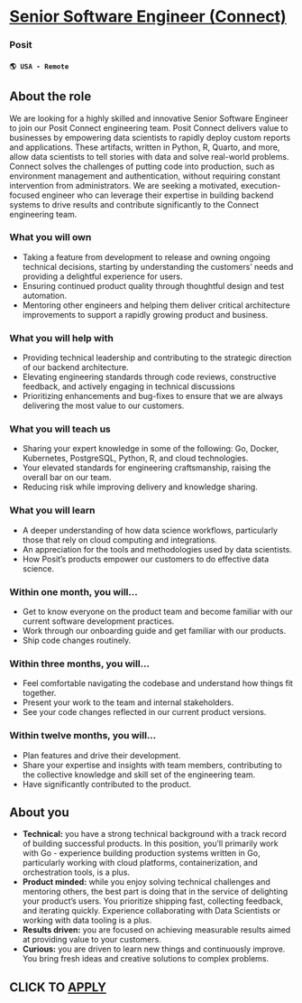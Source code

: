 # [Senior Software Engineer (Connect) ](https://www.remotewlb.com/apply/senior-software-engineer-connect-115123)  
### Posit  
#### `🌎 USA - Remote`  

## **About the role**

We are looking for a highly skilled and innovative Senior Software Engineer to join our Posit Connect engineering team. Posit Connect delivers value to businesses by empowering data scientists to rapidly deploy custom reports and applications. These artifacts, written in Python, R, Quarto, and more, allow data scientists to tell stories with data and solve real-world problems. Connect solves the challenges of putting code into production, such as environment management and authentication, without requiring constant intervention from administrators. We are seeking a motivated, execution-focused engineer who can leverage their expertise in building backend systems to drive results and contribute significantly to the Connect engineering team.

### **What you will own**

  * Taking a feature from development to release and owning ongoing technical decisions, starting by understanding the customers’ needs and providing a delightful experience for users.
  * Ensuring continued product quality through thoughtful design and test automation.
  * Mentoring other engineers and helping them deliver critical architecture improvements to support a rapidly growing product and business.

### **What you will help with**

  * Providing technical leadership and contributing to the strategic direction of our backend architecture.
  * Elevating engineering standards through code reviews, constructive feedback, and actively engaging in technical discussions
  * Prioritizing enhancements and bug-fixes to ensure that we are always delivering the most value to our customers.

### **What you will teach us**

  * Sharing your expert knowledge in some of the following: Go, Docker, Kubernetes, PostgreSQL, Python, R, and cloud technologies.
  * Your elevated standards for engineering craftsmanship, raising the overall bar on our team.
  * Reducing risk while improving delivery and knowledge sharing.

### **What you will learn**

  * A deeper understanding of how data science workflows, particularly those that rely on cloud computing and integrations.
  * An appreciation for the tools and methodologies used by data scientists.
  * How Posit’s products empower our customers to do effective data science.

### **Within one month, you will…**

  * Get to know everyone on the product team and become familiar with our current software development practices.
  * Work through our onboarding guide and get familiar with our products.
  * Ship code changes routinely.

### **Within three months, you will…**

  * Feel comfortable navigating the codebase and understand how things fit together.
  * Present your work to the team and internal stakeholders.
  * See your code changes reflected in our current product versions.

### **Within twelve months, you will…**

  * Plan features and drive their development.
  * Share your expertise and insights with team members, contributing to the collective knowledge and skill set of the engineering team.
  * Have significantly contributed to the product.

## **About you**

  * **Technical:** you have a strong technical background with a track record of building successful products. In this position, you’ll primarily work with Go - experience building production systems written in Go, particularly working with cloud platforms, containerization, and orchestration tools, is a plus.
  * **Product minded:** while you enjoy solving technical challenges and mentoring others, the best part is doing that in the service of delighting your product’s users. You prioritize shipping fast, collecting feedback, and iterating quickly. Experience collaborating with Data Scientists or working with data tooling is a plus.
  * **Results driven:** you are focused on achieving measurable results aimed at providing value to your customers.
  * **Curious:** you are driven to learn new things and continuously improve. You bring fresh ideas and creative solutions to complex problems.

  
## CLICK TO [APPLY](https://www.remotewlb.com/apply/senior-software-engineer-connect-115123)

